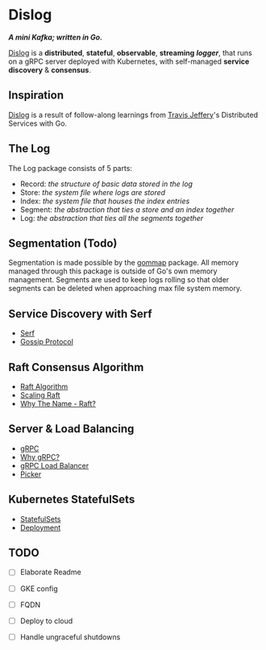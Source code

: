 # Dislog

 ___A mini Kafka; written in Go.___

[Dislog](https://github.com/dixyantar/dislog) is a __distributed__, __stateful__, __observable__, __streaming__ ___logger___, that runs on a gRPC server deployed with Kubernetes, with self-managed __service discovery__ & __consensus__.

## Inspiration

[Dislog](https://github.com/dixyantar/dislog) is a result of follow-along learnings from [Travis Jeffery](https://twitter.com/travisjeffery)'s Distributed Services with Go.

## The Log

The Log package consists of 5 parts:

- Record: _the structure of basic data stored in the log_
- Store: _the system file where logs are stored_
- Index: _the system file that houses the index entries_
- Segment: _the abstraction that ties a store and an index together_
- Log: _the abstraction that ties all the segments together_

## Segmentation (Todo)

Segmentation is made possible by the [gommap](https://pkg.go.dev/github.com/tysonmote/gommap) package. All memory managed through this package is outside of Go's own memory management.
Segments are used to keep logs rolling so that older segments can be deleted when approaching max file system memory.

## Service Discovery with Serf 

- [Serf](https://www.serf.io/)
- [Gossip Protocol](https://www.serf.io/docs/internals/gossip.html)

## Raft Consensus Algorithm 

- [Raft Algorithm](https://en.wikipedia.org/wiki/Raft_(algorithm))
- [Scaling Raft](https://www.cockroachlabs.com/blog/scaling-raft/)
- [Why The Name - Raft?](https://groups.google.com/g/raft-dev/c/95rZqptGpmU)

## Server & Load Balancing 

- [gRPC](https://grpc.io/)
- [Why gRPC?](https://grpc.io/docs/languages/go/basics/#why-use-grpc)
- [gRPC Load Balancer](https://grpc.io/blog/grpc-load-balancing/)
- [Picker](https://pkg.go.dev/google.golang.org/grpc/balancer#Picker)

## Kubernetes StatefulSets

- [StatefulSets](https://kubernetes.io/docs/concepts/workloads/controllers/statefulset/)
- [Deployment](https://kubernetes.io/docs/tutorials/stateful-application/basic-stateful-set/)


## TODO

- [ ] Elaborate Readme
- [ ] GKE config
- [ ] FQDN
- [ ] Deploy to cloud
- [ ] Handle ungraceful shutdowns



